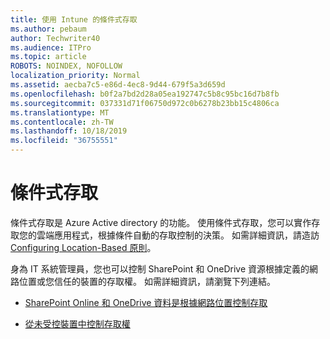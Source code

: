 ```yaml
---
title: 使用 Intune 的條件式存取
ms.author: pebaum
author: Techwriter40
ms.audience: ITPro
ms.topic: article
ROBOTS: NOINDEX, NOFOLLOW
localization_priority: Normal
ms.assetid: aecba7c5-e86d-4ec8-9d44-679f5a3d659d
ms.openlocfilehash: b0f2a7bd2d28a05ea192747c5b8c95bc16d7b8fb
ms.sourcegitcommit: 037331d71f06750d972c0b6278b23bb15c4806ca
ms.translationtype: MT
ms.contentlocale: zh-TW
ms.lasthandoff: 10/18/2019
ms.locfileid: "36755551"
---
```

# <a name="conditional-access"></a>條件式存取

條件式存取是 Azure Active directory 的功能。 使用條件式存取，您可以實作存取您的雲端應用程式，根據條件自動的存取控制的決策。 如需詳細資訊，請造訪[Configuring Location-Based 原則](https://docs.microsoft.com/azure/active-directory/conditional-access/overview)。

身為 IT 系統管理員，您也可以控制 SharePoint 和 OneDrive 資源根據定義的網路位置或您信任的裝置的存取權。 如需詳細資訊，請瀏覽下列連結。

- [SharePoint Online 和 OneDrive 資料是根據網路位置控制存取](https://docs.microsoft.com/sharepoint/control-access-based-on-network-location)

- [從未受控裝置中控制存取權](https://docs.microsoft.com/sharepoint/control-access-from-unmanaged-devices)

